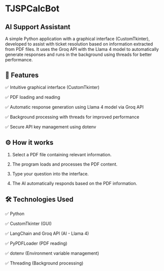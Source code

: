 # TJSPCalcBot

## AI Support Assistant
A simple Python application with a graphical interface (CustomTkinter), developed to assist with ticket resolution based on information extracted from PDF files. It uses the Groq API with the Llama 4 model to automatically generate responses and runs in the background using threads for better performance.

## 📌 Features
✅ Intuitive graphical interface (CustomTkinter)

✅ PDF loading and reading

✅ Automatic response generation using Llama 4 model via Groq API

✅ Background processing with threads for improved performance

✅ Secure API key management using dotenv

## ⚙️ How it works

1. Select a PDF file containing relevant information.

2. The program loads and processes the PDF content.

3. Type your question into the interface.

4. The AI automatically responds based on the PDF information.

## 🛠️ Technologies Used

✅ Python

✅ CustomTkinter (GUI)

✅ LangChain and Groq API (AI - Llama 4)

✅ PyPDFLoader (PDF reading)

✅ dotenv (Environment variable management)

✅ Threading (Background processing)
